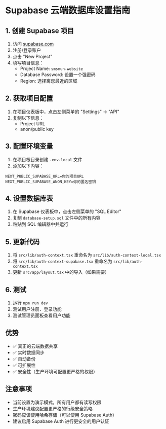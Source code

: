 # Supabase 云端数据库设置指南

## 1. 创建 Supabase 项目

1. 访问 [supabase.com](https://supabase.com)
2. 注册/登录账户
3. 点击 "New Project"
4. 填写项目信息：
   - Project Name: `smsmun-website`
   - Database Password: 设置一个强密码
   - Region: 选择离您最近的区域

## 2. 获取项目配置

1. 在项目仪表板中，点击左侧菜单的 "Settings" → "API"
2. 复制以下信息：
   - Project URL
   - anon/public key

## 3. 配置环境变量

1. 在项目根目录创建 `.env.local` 文件
2. 添加以下内容：

```env
NEXT_PUBLIC_SUPABASE_URL=你的项目URL
NEXT_PUBLIC_SUPABASE_ANON_KEY=你的匿名密钥
```

## 4. 设置数据库表

1. 在 Supabase 仪表板中，点击左侧菜单的 "SQL Editor"
2. 复制 `database-setup.sql` 文件中的所有内容
3. 粘贴到 SQL 编辑器中并运行

## 5. 更新代码

1. 将 `src/lib/auth-context.tsx` 重命名为 `src/lib/auth-context-local.tsx`
2. 将 `src/lib/auth-context-supabase.tsx` 重命名为 `src/lib/auth-context.tsx`
3. 更新 `src/app/layout.tsx` 中的导入（如果需要）

## 6. 测试

1. 运行 `npm run dev`
2. 测试用户注册、登录功能
3. 测试管理员面板查看用户功能

## 优势

- ✅ 真正的云端数据共享
- ✅ 实时数据同步
- ✅ 自动备份
- ✅ 可扩展性
- ✅ 安全性（生产环境可配置更严格的权限）

## 注意事项

- 当前设置为演示模式，所有用户都有读写权限
- 生产环境建议配置更严格的行级安全策略
- 密码应该使用哈希存储（可以使用 Supabase Auth）
- 建议启用 Supabase Auth 进行更安全的用户认证

